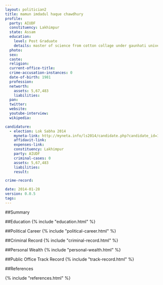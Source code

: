 ```yaml
---
layout: politician2
title: mamun imdadul haque chawdhury
profile: 
  party: AIUDF
  constituency: Lakhimpur
  state: Assam
  education: 
    level: Post Graduate
    details: master of science from cotton collage under gaunhati university in 2002 & bachelor of low from b.r.m. govt. law collage under gauhati university 2006
  photo: 
  sex: 
  caste: 
  religion: 
  current-office-title: 
  crime-accusation-instances: 0
  date-of-birth: 1981
  profession: 
  networth: 
    assets: 5,67,483
    liabilities: 
  pan: 
  twitter: 
  website: 
  youtube-interview: 
  wikipedia: 

candidature: 
  - election: Lok Sabha 2014
    myneta-link: http://myneta.info/ls2014/candidate.php?candidate_id=142
    affidavit-link: 
    expenses-link: 
    constituency: Lakhimpur 
    party: AIUDF
    criminal-cases: 0
    assets: 5,67,483
    liabilities: 
    result:  

crime-record: 

date: 2014-01-28
version: 0.0.5
tags: 
---
```

##Summary


##Education
{% include "education.html" %}


##Political Career
{% include "political-career.html" %}


##Criminal Record
{% include "criminal-record.html" %}


##Personal Wealth
{% include "personal-wealth.html" %}


##Public Office Track Record
{% include "track-record.html" %}


##References


{% include "references.html" %}